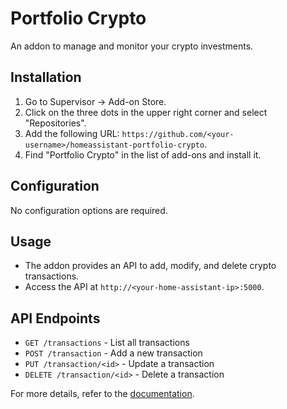 # Portfolio Crypto

An addon to manage and monitor your crypto investments.

## Installation

1. Go to Supervisor -> Add-on Store.
2. Click on the three dots in the upper right corner and select "Repositories".
3. Add the following URL: `https://github.com/<your-username>/homeassistant-portfolio-crypto`.
4. Find "Portfolio Crypto" in the list of add-ons and install it.

## Configuration

No configuration options are required.

## Usage

- The addon provides an API to add, modify, and delete crypto transactions.
- Access the API at `http://<your-home-assistant-ip>:5000`.

## API Endpoints

- `GET /transactions` - List all transactions
- `POST /transaction` - Add a new transaction
- `PUT /transaction/<id>` - Update a transaction
- `DELETE /transaction/<id>` - Delete a transaction

For more details, refer to the [documentation](https://github.com/<your-username>/homeassistant-portfolio-crypto).
